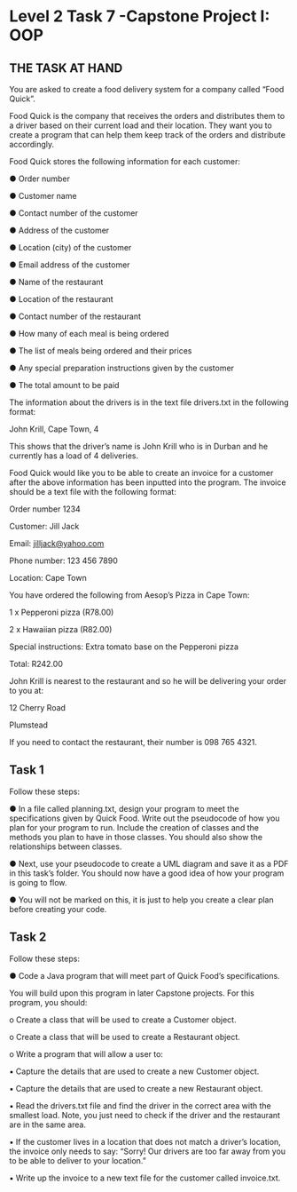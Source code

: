 # Level 2 Task 7 -Capstone Project I: OOP

## THE TASK AT HAND

You are asked to create a food delivery system for a company called “Food Quick”.

Food Quick is the company that receives the orders and distributes them to a driver based on their current load and their location. They want you to create a program that can help them keep track of the orders and distribute accordingly.

Food Quick stores the following information for each customer:

● Order number

● Customer name

● Contact number of the customer

● Address of the customer

● Location (city) of the customer

● Email address of the customer

● Name of the restaurant

● Location of the restaurant

● Contact number of the restaurant

● How many of each meal is being ordered

● The list of meals being ordered and their prices

● Any special preparation instructions given by the customer

● The total amount to be paid

The information about the drivers is in the text file drivers.txt in the following format:

John Krill, Cape Town, 4

This shows that the driver’s name is John Krill who is in Durban and he currently has a load of 4 deliveries.

Food Quick would like you to be able to create an invoice for a customer after the above information has been inputted into the program. The invoice should be a text file with the following format:

Order number 1234

Customer: Jill Jack

Email: jilljack@yahoo.com

Phone number: 123 456 7890

Location: Cape Town

You have ordered the following from Aesop’s Pizza in Cape Town:

1 x Pepperoni pizza (R78.00)

2 x Hawaiian pizza (R82.00)

Special instructions: Extra tomato base on the Pepperoni pizza

Total: R242.00

John Krill is nearest to the restaurant and so he will be delivering your order to you at:

12 Cherry Road

Plumstead

If you need to contact the restaurant, their number is 098 765 4321.

## Task 1

Follow these steps:

● In a file called planning.txt, design your program to meet the specifications given by Quick Food. Write out the pseudocode of how you plan for your program to run. Include the creation of classes and the
methods you plan to have in those classes. You should also show the relationships between classes.

● Next, use your pseudocode to create a UML diagram and save it as a PDF in this task’s folder. You should now have a good idea of how your program is going to flow.

● You will not be marked on this, it is just to help you create a clear plan before creating your code.

## Task 2

Follow these steps:

● Code a Java program that will meet part of Quick Food’s specifications.

You will build upon this program in later Capstone projects. For this program, you should:

o Create a class that will be used to create a Customer object.

o Create a class that will be used to create a Restaurant object.

o Write a program that will allow a user to:

▪ Capture the details that are used to create a new Customer object.

▪ Capture the details that are used to create a new Restaurant object.

▪ Read the drivers.txt file and find the driver in the correct area with the smallest load. Note, you just need to check if the driver and the restaurant are in the same area.

▪ If the customer lives in a location that does not match a driver’s location, the invoice only needs to say: “Sorry! Our drivers are too far away from you to be able to deliver to your location.”

▪ Write up the invoice to a new text file for the customer called invoice.txt.